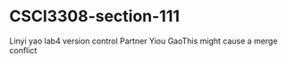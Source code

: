 # CSCI3308-section-111
Linyi yao lab4 version control
Partner Yiou GaoThis might cause a merge conflict
